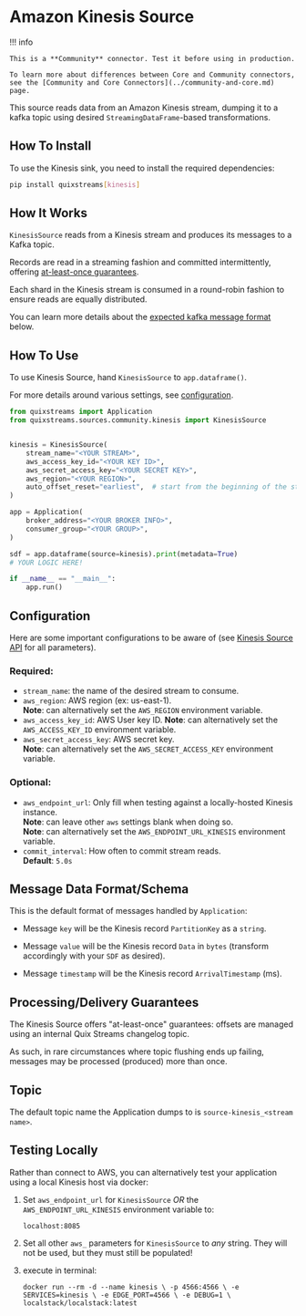 # Amazon Kinesis Source

!!! info

    This is a **Community** connector. Test it before using in production.

    To learn more about differences between Core and Community connectors, see the [Community and Core Connectors](../community-and-core.md) page.

This source reads data from an Amazon Kinesis stream, dumping it to a
kafka topic using desired `StreamingDataFrame`-based transformations.


## How To Install

To use the Kinesis sink, you need to install the required dependencies:

```bash
pip install quixstreams[kinesis]
```

## How It Works

`KinesisSource` reads from a Kinesis stream and produces its messages to a Kafka topic.

Records are read in a streaming fashion and committed intermittently, offering 
[at-least-once guarantees](#processingdelivery-guarantees).

Each shard in the Kinesis stream is consumed in a round-robin fashion to ensure 
reads are equally distributed.

You can learn more details about the [expected kafka message format](#message-data-formatschema) below.

## How To Use


To use Kinesis Source, hand `KinesisSource` to `app.dataframe()`.

For more details around various settings, see [configuration](#configuration).

```python
from quixstreams import Application
from quixstreams.sources.community.kinesis import KinesisSource


kinesis = KinesisSource(
    stream_name="<YOUR STREAM>",
    aws_access_key_id="<YOUR KEY ID>",
    aws_secret_access_key="<YOUR SECRET KEY>",
    aws_region="<YOUR REGION>",
    auto_offset_reset="earliest",  # start from the beginning of the stream (vs end)
)

app = Application(
    broker_address="<YOUR BROKER INFO>",
    consumer_group="<YOUR GROUP>",
)

sdf = app.dataframe(source=kinesis).print(metadata=True)
# YOUR LOGIC HERE!

if __name__ == "__main__":
    app.run()
```

## Configuration

Here are some important configurations to be aware of (see [Kinesis Source API](../../api-reference/sources.md#kinesissource) for all parameters).

### Required:

- `stream_name`: the name of the desired stream to consume.
- `aws_region`: AWS region (ex: us-east-1).    
    **Note**: can alternatively set the `AWS_REGION` environment variable.
- `aws_access_key_id`: AWS User key ID.
    **Note**: can alternatively set the `AWS_ACCESS_KEY_ID` environment variable.
- `aws_secret_access_key`: AWS secret key.    
    **Note**: can alternatively set the `AWS_SECRET_ACCESS_KEY` environment variable.


### Optional:

- `aws_endpoint_url`: Only fill when testing against a locally-hosted Kinesis instance.    
    **Note**: can leave other `aws` settings blank when doing so.    
    **Note**: can alternatively set the `AWS_ENDPOINT_URL_KINESIS` environment variable.
- `commit_interval`: How often to commit stream reads.    
    **Default**: `5.0s`

## Message Data Format/Schema

This is the default format of messages handled by `Application`:

- Message `key` will be the Kinesis record `PartitionKey` as a `string`.

- Message `value` will be the Kinesis record `Data` in `bytes` (transform accordingly
    with your `SDF` as desired).

- Message `timestamp` will be the Kinesis record `ArrivalTimestamp` (ms).


## Processing/Delivery Guarantees

The Kinesis Source offers "at-least-once" guarantees: offsets are managed using
an internal Quix Streams changelog topic.

As such, in rare circumstances where topic flushing ends up failing, messages may be 
processed (produced) more than once.
    
## Topic

The default topic name the Application dumps to is `source-kinesis_<stream name>`.


## Testing Locally

Rather than connect to AWS, you can alternatively test your application using 
a local Kinesis host via docker:

1. Set `aws_endpoint_url` for `KinesisSource` _OR_ the `AWS_ENDPOINT_URL_KINESIS` 
    environment variable to:
    
    `localhost:8085`

2. Set all other `aws_` parameters for `KinesisSource` to _any_ string. 
They will not be used, but they must still be populated!

3. execute in terminal:

    `docker run --rm -d --name kinesis \
  -p 4566:4566 \
  -e SERVICES=kinesis \
  -e EDGE_PORT=4566 \
  -e DEBUG=1 \
  localstack/localstack:latest
`
